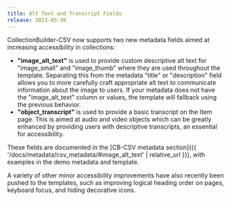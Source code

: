 ```yaml
---
title: Alt Text and Transcript Fields
release: 2023-05-30
---
```


CollectionBuilder-CSV now supports two new metadata fields aimed at increasing accessibility in collections:

- **"image_alt_text"** is used to provide custom descriptive alt text for "image_small" and "image_thumb" where they are used throughout the template. Separating this from the metadata "title" or "description" field allows you to more carefully craft appropriate alt text to communicate information about the image to users. If your metadata does not have the "image_alt_text" column or values, the template will fallback using the previous behavior. 
- **"object_transcript"** is used to provide a basic transcript on the Item page. This is aimed at audio and video objects which can be greatly enhanced by providing users with descriptive transcripts, an essential for accessibility.

These fields are documented in the [CB-CSV metadata section]({{ '/docs/metadata/csv_metadata/#image_alt_text' | relative_url }}), with examples in the demo metadata and template.

A variety of other minor accessibility improvements have also recently been pushed to the templates, such as improving logical heading order on pages, keyboard focus, and hiding decorative icons. 
